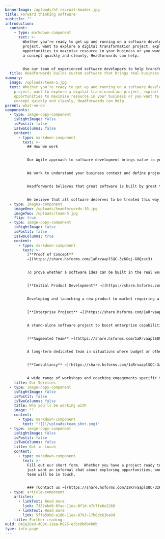 ```yaml
---
bannerImage: /uploads/hf-recruit-header.jpg
title: Forward thinking software
subtitle: ""
introduction:
  content:
    - type: markdown-component
      text: >-
        Whether you’re ready to get up and running on a software development
        project, want to explore a digital transformation project, exploit
        opportunities to maximise resource in your business or you want to test
        a concept quickly and cleanly, Headforwards can help. 


        Use our team of experienced software developers to help transform your business.
  title: Headforwards builds custom software that brings real business value.
summary:
  image: /uploads/team-5.jpg
  text: Whether you’re ready to get up and running on a software development
    project, want to explore a digital transformation project, exploit
    opportunities to maximise resource in your business or you want to test a
    concept quickly and cleanly, Headforwards can help.
parent: what-we-do
components:
  - type: image-copy-component
    isRightImage: false
    isPostit: false
    isTwoColumns: false
    content:
      - type: markdown-component
        text: >-
          ## How we work


          Our Agile approach to software development brings value to your business from the start.


          We work to understand your business context and define projects around your objectives.  Depending on your needs, our teams may be augmented with temporary developer resource or product, technical and facilitation consultancy. This flexibility can assist in rapid team creation and - in turn - rapid project starts. 


          Headforwards believes that great software is built by great teams. We believe in people over process and build our teams based on each job’s specific needs to make sure our clients get the right product. 


          We believe that all software deserves to be treated this way, irrespective of size of project or roadmap.
  - type: images-component
    imageOne: /uploads/headforwards-10.jpg
    imageTwo: /uploads/team-5.jpg
    flip: true
  - type: image-copy-component
    isRightImage: false
    isPostit: false
    isTwoColumns: true
    content:
      - type: markdown-component
        text: >-
          [**Proof of Concept**
          →](https://share.hsforms.com/1aRrvaaplSQC-3z6Gqj-G8Qzec3)


          To prove whether a software idea can be built in the real world, what technologies should be used and whether the software is likely to be adopted by its intended users.


          [**Initial Product Development** →](https://share.hsforms.com/1aRrvaaplSQC-3z6Gqj-G8Qzec3)


          Developing and launching a new product to market requiring a rapid development cycle, strategy support, UX design and customer testing all in close client collaboration.


          [**Enterprise Project** →](https://share.hsforms.com/1aRrvaaplSQC-3z6Gqj-G8Qzec3)


          A stand-alone software project to boost enterprise capabilities to support their goals. Often our clients either don't have development teams themselves or are at capacity with other work.


          [**Augmented Team** →](https://share.hsforms.com/1aRrvaaplSQC-3z6Gqj-G8Qzec3)


          A long-term dedicated team in situations where budget or other constraints don’t allow a full, cross-functional team. This model offers access to bursts of support or specialist expertise as and when appropriate.


          [**Consultancy** →](https://share.hsforms.com/1aRrvaaplSQC-3z6Gqj-G8Qzec3)


          A wide range of workshops and coaching engagements specific to a client’s needs from Vision and Roadmap creation to Agile coaching and Agile transformation support.
    title: Our Services
  - type: image-copy-component
    isRightImage: false
    isPostit: false
    isTwoColumns: false
    title: Who you'll be working with
    image: ""
    content:
      - type: markdown-component
        text: "![](/uploads/team_shot.png)"
  - type: image-copy-component
    isRightImage: false
    isPostit: false
    isTwoColumns: false
    title: Get in touch
    content:
      - type: markdown-component
        text: >-
          Fill out our short form.  Whether you have a project ready to go or
          just want an informal chat about exploring opportunities, one of our
          team will be in touch.


          ### [Contact us →](https://share.hsforms.com/1aRrvaaplSQC-3z6Gqj-G8Qzec3)
  - type: article-component
    articles:
      - linkText: Read more
        link: 7332ebd0-0fac-11ea-8f1d-b7c7fe6e2260
      - linkText: Read more
        link: 5ffa59b0-a18b-11ea-8793-17b8dc61ba9d
    title: Further reading
uuid: 0e1e28a0-d88c-11ea-b825-e35c8bd84b0b
type: info-page
---
```

